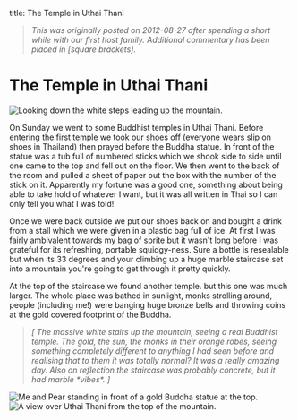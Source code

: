 title: The Temple in Uthai Thani

> _This was originally posted on 2012-08-27 after spending a short while with our first host family. Additional commentary has been placed in [square brackets]._

# The Temple in Uthai Thani

![Looking down the white steps leading up the mountain.](steps.jpg)

On Sunday we went to some Buddhist temples in Uthai Thani. Before entering the first temple we took our shoes off (everyone wears slip on shoes in Thailand) then prayed before the Buddha statue. In front of the statue was a tub full of numbered sticks which we shook side to side until one came to the top and fell out on the floor. We then went to the back of the room and pulled a sheet of paper out the box with the number of the stick on it. Apparently my fortune was a good one, something about being able to take hold of whatever I want, but it was all written in Thai so I can only tell you what I was told!

Once we were back outside we put our shoes back on and bought a drink from a stall which we were given in a plastic bag full of ice. At first I was fairly ambivalent towards my bag of sprite but it wasn't long before I was grateful for its refreshing, portable squidgy-ness. Sure a bottle is resealable but when its 33 degrees and your climbing up a huge marble staircase set into a mountain you're going to get through it pretty quickly.
  
At the top of the staircase we found another temple. but this one was much larger. The whole place was bathed in sunlight, monks strolling around, people (including me!) were banging huge bronze bells and throwing coins at the gold covered footprint of the Buddha.

> _[ The massive white stairs up the mountain, seeing a real Buddhist temple. The gold, the sun, the monks in their orange robes, seeing something completely different to anything I had seen before and realising that to them it was totally normal? It was a really amazing day. Also on reflection the staircase was probably concrete, but it had marble \*vibes\*. ]_

![Me and Pear standing in front of a gold Buddha statue at the top.](buddah.png)
![A view over Uthai Thani from the top of the mountain.](uthai-thani.jpg)